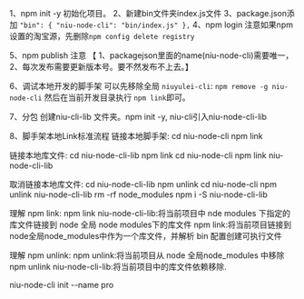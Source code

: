 1、npm init -y 初始化项目。
2、新建bin文件夹index.js文件
3、package.json添加
``
  "bin": {
    "niu-node-cli": "bin/index.js"
  },
``
4、npm login
注意如果npm设置的淘宝源，先删除`npm config delete registry`

5、npm publish
注意 【 1、packagejson里面的name(niu-node-cli)需要唯一，2、每次发布需要更新版本号。要不然发布不上去。】

6、调试本地开发的脚手架
可以先移除全局 `niuyulei-cli`: `npm remove -g niu-node-cli`
然后在当前开发目录执行 `npm link`即可。

7、分包
创建niu-cli-lib 文件夹。npm init -y, niu-cli引入niu-node-cli-lib

8、脚手架本地Link标准流程
  链接本地脚手架:
  cd niu-node-cli
  npm link

  链接本地库文件:
  cd niu-node-cli-lib
  npm link
  cd niu-node-cli
  npm link niu-node-cli-lib

  取消链接本地库文件:
  cd niu-node-cli-lib
  npm unlink
  cd niu-node-cli
  npm unlink niu-node-cli-lib
  rm -rf node_modules
  npm i -S niu-node-cli-lib

  理解 npm link:
  npm link niu-node-cli-lib:将当前项目中 nde modules 下指定的库文件链接到 node 全局 node modules下的库文件
  npm link:将当前项目链接到 node全局node_modules中作为一个库文件，并解析 bin 配置创建可执行文件

  理解 npm unlink:
  npm unlink:将当前项目从 node 全局node_modules 中移除
  npm unlink niu-node-cli-lib:将当前项目中的库文件依赖移除.




  niu-node-cli init --name pro